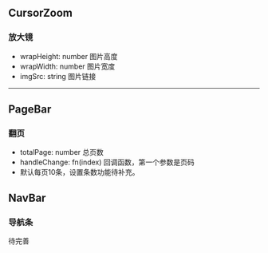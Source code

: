 ## CursorZoom

### 放大镜

- wrapHeight: number 图片高度 
- wrapWidth: number 图片宽度
- imgSrc: string 图片链接

---

## PageBar

### 翻页

- totalPage: number 总页数
- handleChange: fn(index) 回调函数，第一个参数是页码
- 默认每页10条，设置条数功能待补充。


## NavBar

### 导航条

待完善
